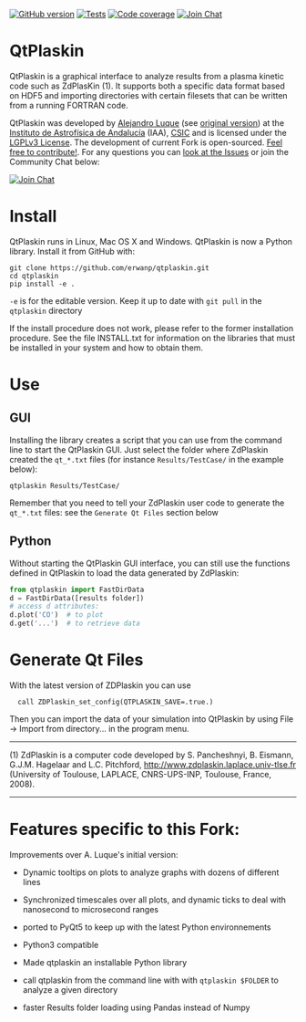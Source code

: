 [![GitHub version](https://img.shields.io/github/v/release/aluque/qtplaskin.svg)](https://img.shields.io/github/v/release/aluque/qtplaskin.svg)
[![Tests](https://img.shields.io/travis/erwanp/qtplaskin.svg)](https://travis-ci.com/erwanp/qtplaskin)
[![Code coverage](https://codecov.io/gh/erwanp/qtplaskin/branch/master/graph/badge.svg)](https://codecov.io/gh/erwanp/qtplaskin)
[![Join Chat](https://badges.gitter.im/Join%20Chat.svg)](https://gitter.im/zdplaskin/community#)

# QtPlaskin

QtPlaskin is a graphical interface to analyze results from a plasma 
kinetic code such as ZdPlasKin (1).  It supports both a specific data
format based on HDF5 and importing directories with certain filesets
that can be written from a running FORTRAN code.

QtPlaskin was developed by [Alejandro Luque](http://www.iaa.es/~aluque) (see [original version](https://github.com/aluque))
at the [Instituto de Astrofísica de Andalucía](https://www.iaa.csic.es) (IAA), [CSIC](http://www.csic.es) and is licensed under the [LGPLv3 License](https://www.gnu.org/licenses/lgpl-3.0.html). 
The development of current Fork is open-sourced. [Feel free to contribute!](https://github.com/aluque/qtplaskin/graphs/contributors). For any questions you can [look at the Issues](https://github.com/aluque/qtplaskin/issues?utf8=%E2%9C%93&q=is%3Aissue+) or join the Community Chat below: 

[![Join Chat](https://badges.gitter.im/Join%20Chat.svg)](https://gitter.im/zdplaskin/community#)

# Install

QtPlaskin runs in Linux, Mac OS X and Windows. QtPlaskin is now a Python library. 
Install it from GitHub with:

```
git clone https://github.com/erwanp/qtplaskin.git
cd qtplaskin
pip install -e .
``` 

`-e` is for the editable version. Keep it up to date with `git pull` in the 
`qtplaskin` directory

If the install procedure does not work, please refer to the former installation procedure. 
See the file INSTALL.txt for information on the libraries that must be
installed in your system and how to obtain them.

# Use

## GUI 

Installing the library creates a script that you can use from the command line to 
start the QtPlaskin GUI. Just select the folder where ZdPlaskin created the `qt_*.txt` 
files (for instance `Results/TestCase/` in the example below):

```
qtplaskin Results/TestCase/
```

Remember that you need to tell your ZdPlaskin user code to generate the `qt_*.txt` files:
see the `Generate Qt Files` section below 


## Python

Without starting the QtPlaskin GUI interface, you can still use the functions 
defined in QtPlaskin to load the data generated by ZdPlaskin:

```python
from qtplaskin import FastDirData
d = FastDirData([results folder])
# access d attributes:
d.plot('CO')  # to plot 
d.get('...')  # to retrieve data
``` 


# Generate Qt Files

With the latest version of ZDPlaskin you can use 
```
  call ZDPlaskin_set_config(QTPLASKIN_SAVE=.true.)
```
Then you can import the data of your simulation into QtPlaskin by using
File -> Import from directory... in the program menu.


---
(1)  ZdPlaskin is a computer code developed by S. Pancheshnyi, B. Eismann, 
     G.J.M. Hagelaar and L.C. Pitchford, 
     http://www.zdplaskin.laplace.univ-tlse.fr (University of Toulouse, 
     LAPLACE, CNRS-UPS-INP, Toulouse, France, 2008).


---

# Features specific to this Fork: 

Improvements over A. Luque's initial version:

- Dynamic tooltips on plots to analyze graphs with dozens of different lines

- Synchronized timescales over all plots, and dynamic ticks to deal with 
nanosecond to microsecond ranges

- ported to PyQt5 to keep up with the latest Python environnements

- Python3 compatible

- Made qtplaskin an installable Python library

- call qtplaskin from the command line with with `qtplaskin $FOLDER` to analyze a given directory

- faster Results folder loading using Pandas instead of Numpy







